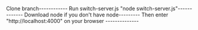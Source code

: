 Clone branch------------
Run switch-server.js "node switch-server.js"-------------
Download node if you don't have node---------
Then enter "http://localhost:4000" on your browser --------------
